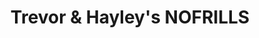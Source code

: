 ---
title: "Trevor & Hayley's NOFRILLS"
url: /winnipeg/trevor-und-hayleys-nofrills/
shop: Supermarkt
---